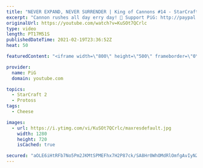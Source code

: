 ```yaml
---
title: "NEVER EXPAND, NEVER SURRENDER | King of Cannons #14 - StarCraft 2"
excerpt: "Cannon rushes all day erry day! 🐷 Support PiG: http://paypal.me/PiGSC2 | https://www.patreon.com/PiGSC2  King of Cannons playlist: https://www.youtube.com/watch?v=6LShnUyxhUc&list=PLFUDU8AOevUc-JGoqf5rE1PKuLmJ7hgfw PrintF’s stream: https://www.twitch.tv/quasarprintf -- 🐖 Watch live on https://www.twitch.tv/x5_pig"
originalUrl: https://youtube.com/watch?v=KuSOt7QCrlc
type: video
length: PT17M51S
publishedDateTime: 2021-02-19T23:36:52Z
heat: 50

featuredContent: "<iframe width=\"800\" height=\"500\" frameborder=\"0\" src=\"https://www.youtube.com/embed/KuSOt7QCrlc\" allow=\"accelerometer; autoplay; encrypted-media; gyroscope; picture-in-picture\" allowfullscreen></iframe>"

provider:
  name: PiG
  domain: youtube.com

topics:
  - StarCraft 2
  - Protoss
tags:
  - Cheese

images:
  - url: https://i.ytimg.com/vi/KuSOt7QCrlc/maxresdefault.jpg
    width: 1280
    height: 720
    isCached: true

secured: "aOLE6iHtRFb7No5Pm2JKMtSPMEFhx7H2P87ck/SA8Hr0WhOMdRlOmfgAvIyNZKDpDeVKMEUNrwrQ7CTPTf4RiXOLr70ZUh3ZQIVzDbL/YjTaz3uXKJKf0IpUPILVbhKBLRCQ83t3J9D2CQhc7nL97XEDgE1GZWso/wj9JnGPt48wWSKdKFCoiqqdTb35IbALSQYccmOjCUDilbCKdaFsHozx546MObgq+Kc/dN5GZKBtO2ZSMKDLx88pVaD0MxzUZWzHnOG3N9o4wALRXQ510LP7G20NrPNFNGVLklW1e6SfKGBy4KMNSIZkaqh69HPZE6AwJfXv7xXgGMsOVzzID6cUPmA4qQ0ppKol+DVBByr85EOCgdwdjEQf3gIBm8m6LFMdCXnR9MKlTajToChCxkjycg9kdQHUP7dWjx636yg=;J85MPvoJ7yBsl84b2QCmrA=="
---
```


